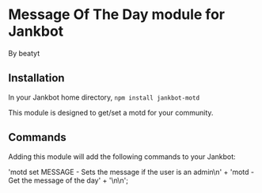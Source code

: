 # Message Of The Day module for Jankbot
By beatyt

## Installation
In your Jankbot home directory, `npm install jankbot-motd`

This module is designed to get/set a motd for your community.

## Commands

Adding this module will add the following commands to your Jankbot:

  'motd set MESSAGE - Sets the message if the user is an admin\n' +
  'motd - Get the message of the day' + '\n\n';
